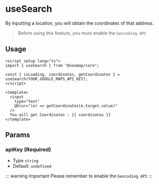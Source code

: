 # useSearch

By inputting a location, you will obtain the coordinates of that address.

> Before using this feature, you must enable the `Geocoding API`

## Usage

```vue
<script setup lang="ts">
import { useSearch } from "@voomap/core";

const { isLoading, coordinates, getCoordinates } = useSearch(YOUR_GOOGLE_MAPS_API_KEY);
</script>

<template>
  <input
    type="text"
    @blur="(e) => getCoordinates(e.target.value)"
  />
  You will get Coordinates : {{ coordinates }}
</template>
```
## Params

### apiKey (Required)

- Type `string`
- Default: `undefined`

::: warning Important
Please remember to enable the `Geocoding API`
:::
